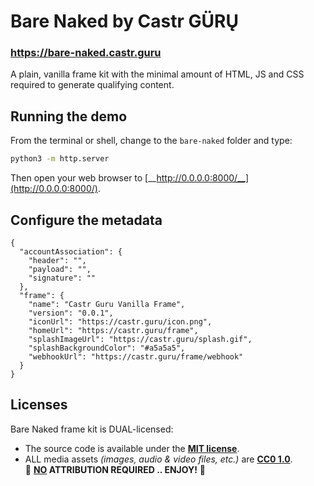 # Bare Naked by Castr GÜRŲ

### https://bare-naked.castr.guru

A plain, vanilla frame kit with the minimal amount of HTML, JS and CSS required to generate qualifying content.


## Running the demo

From the terminal or shell, change to the `bare-naked` folder and type:

```sh
python3 -m http.server
```

Then open your web browser to [__http://0.0.0.0:8000/__](http://0.0.0.0:8000/).


## Configure the metadata

```
{
  "accountAssociation": {
    "header": "",
    "payload": "",
    "signature": ""
  },
  "frame": {
    "name": "Castr Guru Vanilla Frame",
    "version": "0.0.1",
    "iconUrl": "https://castr.guru/icon.png",
    "homeUrl": "https://castr.guru/frame",
    "splashImageUrl": "https://castr.guru/splash.gif",
    "splashBackgroundColor": "#a5a5a5",
    "webhookUrl": "https://castr.guru/frame/webhook"
  }
}
```

## Licenses

Bare Naked frame kit is DUAL-licensed:

- The source code is available under the [__MIT license__](LICENSE).
- ALL media assets _(images, audio & video files, etc.)_ are [__CC0 1.0__](https://creativecommons.org/publicdomain/zero/1.0/).
<br />🌟 __<u>NO</u> ATTRIBUTION REQUIRED .. ENJOY!__ 🌟
